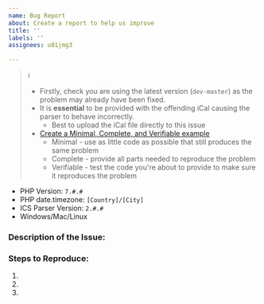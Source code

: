 ```yaml
---
name: Bug Report
about: Create a report to help us improve
title: ''
labels: ''
assignees: u01jmg3

---
```


> :information_source:
> - Firstly, check you are using the latest version (`dev-master`) as the problem may already have been fixed.
> - It is **essential** to be provided with the offending iCal causing the parser to behave incorrectly.
>   - Best to upload the iCal file directly to this issue
> - [Create a Minimal, Complete, and Verifiable example](https://stackoverflow.com/help/mcve)
>   - Minimal - use as little code as possible that still produces the same problem
>   - Complete - provide all parts needed to reproduce the problem
>   - Verifiable - test the code you're about to provide to make sure it reproduces the problem

- PHP Version: `7.#.#`
- PHP date.timezone: `[Country]/[City]`
- ICS Parser Version: `2.#.#`
- Windows/Mac/Linux

### Description of the Issue:


### Steps to Reproduce:

1.
1.
1.
